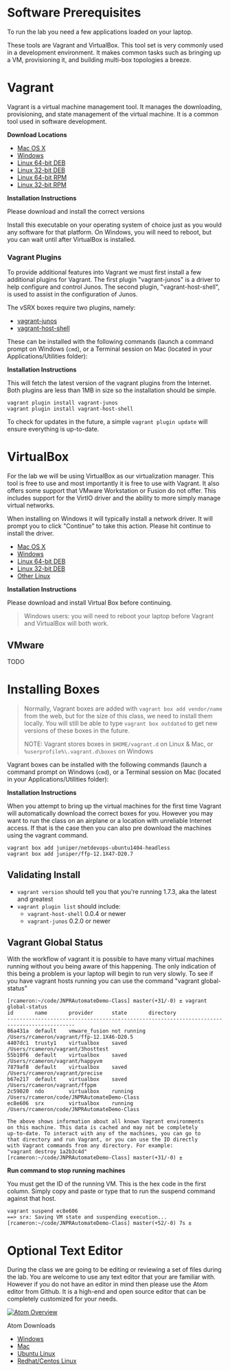 Software Prerequisites
======================

To run the lab you need a few applications loaded on your laptop.

These tools are Vagrant and VirtualBox. This tool set is very commonly used in a development environment. It makes common tasks such as bringing up a VM, provisioning it, and building multi-box topologies a breeze.

Vagrant
=======

Vagrant is a virtual machine management tool. It manages the downloading, provisioning, and state management of the virtual machine. It is a common tool used in software development.

**Download Locations**

-	[Mac OS X](https://dl.bintray.com/mitchellh/vagrant/vagrant_1.7.3.dmg)
-	[Windows](https://dl.bintray.com/mitchellh/vagrant/vagrant_1.7.3.msi)
-	[Linux 64-bit DEB](https://dl.bintray.com/mitchellh/vagrant/vagrant_1.7.3_x86_64.deb)
-	[Linux 32-bit DEB](https://dl.bintray.com/mitchellh/vagrant/vagrant_1.7.3_i686.deb)
-	[Linux 64-bit RPM](https://dl.bintray.com/mitchellh/vagrant/vagrant_1.7.3_x86_64.rpm)
-	[Linux 32-bit RPM](https://dl.bintray.com/mitchellh/vagrant/vagrant_1.7.3_i686.rpm)

**Installation Instructions**

Please download and install the correct versions

Install this executable on your operating system of choice just as you would any software for that platform. On Windows, you will need to reboot, but you can wait until after VirtualBox is installed.

### Vagrant Plugins

To provide additional features into Vagrant we must first install a few additional plugins for Vagrant. The first plugin "vagrant-junos" is a driver to help configure and control Junos. The second plugin, "vagrant-host-shell", is used to assist in the configuration of Junos.

The vSRX boxes require two plugins, namely:

-	[vagrant-junos](https://github.com/JNPRAutomate/vagrant-junos)
-	[vagrant-host-shell](https://github.com/phinze/vagrant-host-shell)

These can be installed with the following commands (launch a command prompt on Windows (`cmd`), or a Terminal session on Mac (located in your Applications/Utilities folder):

**Installation Instructions**

This will fetch the latest version of the vagrant plugins from the Internet. Both plugins are less than 1MB in size so the installation should be simple.

```
vagrant plugin install vagrant-junos
vagrant plugin install vagrant-host-shell
```

To check for updates in the future, a simple `vagrant plugin update` will ensure everything is up-to-date.

VirtualBox
==========

For the lab we will be using VirtualBox as our virtualization manager. This tool is free to use and most importantly it is free to use with Vagrant. It also offers some support that VMware Workstation or Fusion do not offer. This includes support for the VirtIO driver and the ability to more simply manage virtual networks.

When installing on Windows it will typically install a network driver. It will prompt you to click "Continue" to take this action. Please hit continue to install the driver.

-	[Mac OS X](http://download.virtualbox.org/virtualbox/5.0.0/VirtualBox-5.0.0-101573-OSX.dmg)
-	[Windows](http://download.virtualbox.org/virtualbox/5.0.0/VirtualBox-5.0.0-101573-Win.exe)
-	[Linux 64-bit DEB](http://download.virtualbox.org/virtualbox/5.0.0/virtualbox-5.0_5.0.0-101573~Ubuntu~trusty_amd64.deb)
-	[Linux 32-bit DEB](http://download.virtualbox.org/virtualbox/5.0.0/virtualbox-5.0_5.0.0-101573~Ubuntu~trusty_i386.deb)
-	[Other Linux](https://www.virtualbox.org/wiki/Linux_Downloads)

**Installation Instructions**

Please download and install Virtual Box before continuing.

> Windows users: you will need to reboot your laptop before Vagrant and VirtualBox will both work.

## VMware

TODO

Installing Boxes
================

> Normally, Vagrant boxes are added with `vagrant box add vendor/name` from the web, but for the size of this class, we need to install them locally. You will still be able to type `vagrant box outdated` to get new versions of these boxes in the future.
>
> NOTE: Vagrant stores boxes in `$HOME/vagrant.d` on Linux & Mac, or `%userprofile%\.vagrant.d\boxes` on Windows

Vagrant boxes can be installed with the following commands (launch a command prompt on Windows (`cmd`), or a Terminal session on Mac (located in your Applications/Utilities folder):

**Installation Instructions**

When you attempt to bring up the virtual machines for the first time Vagrant will automatically download the correct boxes for you. However you may want to run the class on an airplane or a location with unreliable Internet access. If that is the case then you can also pre download the machines using the vagrant command.

```
vagrant box add juniper/netdevops-ubuntu1404-headless
vagrant box add juniper/ffp-12.1X47-D20.7
```

Validating Install
------------------

-	`vagrant version` should tell you that you're running 1.7.3, aka the latest and greatest
-	`vagrant plugin list` should include:
	-	`vagrant-host-shell` 0.0.4 or newer
	-	`vagrant-junos` 0.2.0 or newer

Vagrant Global Status
---------------------

With the workflow of vagrant it is possible to have many virtual machines running without you being aware of this happening. The only indication of this being a problem is your laptop will begin to run very slowly. To see if you have vagrant hosts running you can use the command "vagrant global-status"

```
[rcameron:~/code/JNPRAutomateDemo-Class] master(+31/-0) ± vagrant global-status
id       name       provider      state       directory
--------------------------------------------------------------------------------------------
86a431a  default    vmware_fusion not running /Users/rcameron/vagrant/ffp-12.1X46-D20.5
4407dc1  trusty1    virtualbox    saved       /Users/rcameron/vagrant/3hosttest
55b10f6  default    virtualbox    saved       /Users/rcameron/vagrant/happyvm
7879af8  default    virtualbox    saved       /Users/rcameron/vagrant/precise
b67e217  default    virtualbox    saved       /Users/rcameron/vagrant/ffppm
2c59020  ndo        virtualbox    running     /Users/rcameron/code/JNPRAutomateDemo-Class
ec8e606  srx        virtualbox    running     /Users/rcameron/code/JNPRAutomateDemo-Class

The above shows information about all known Vagrant environments
on this machine. This data is cached and may not be completely
up-to-date. To interact with any of the machines, you can go to
that directory and run Vagrant, or you can use the ID directly
with Vagrant commands from any directory. For example:
"vagrant destroy 1a2b3c4d"
[rcameron:~/code/JNPRAutomateDemo-Class] master(+31/-0) ±
```

**Run command to stop running machines**

You must get the ID of the running VM. This is the hex code in the first column. Simply copy and paste or type that to run the suspend command against that host.

```
vagrant suspend ec8e606
==> srx: Saving VM state and suspending execution...
[rcameron:~/code/JNPRAutomateDemo-Class] master(+52/-0) 7s ±
```

# Optional Text Editor

During the class we are going to be editing or reviewing a set of files during the lab. You are welcome to use any text editor that your are familiar with. However if you do not have an editor in mind then please use the Atom editor from Github. It is a high-end and open source editor that can be completely customized for your needs.

[![Atom Overview](http://img.youtube.com/vi/Y7aEiVwBAdk/0.jpg)](https://youtu.be/Y7aEiVwBAdk)

Atom Downloads
- [Windows](https://github.com/atom/atom/releases/download/v1.0.2/AtomSetup.exe)
- [Mac](https://github.com/atom/atom/releases/download/v1.0.2/atom-mac.zip)
- [Ubuntu Linux](https://github.com/atom/atom/releases/download/v1.0.2/atom-amd64.deb)
- [Redhat/Centos Linux](https://github.com/atom/atom/releases/download/v1.0.2/atom.x86_64.rpm)
